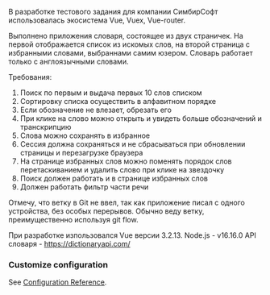 В разработке тестового задания для компании СимбирСофт использовалась экосистема Vue, Vuex, Vue-router.

Выполнено приложения словаря, состоящее из двух страничек. На первой отображается список из искомых слов, на второй страница с избранными словами,
выбраннами самим юзером. Словарь работает только с англоязычными словами.

Требования:

1. Поиск по первым и выдача первых 10 слов списком
2. Сортировку списка осуществить в алфавитном порядке
3. Если обозначение не влезает, обрезать его
3. При клике на слово можно открыть и увидеть больше обозначений и транскрипцию
4. Слова можно сохранять в избранное
5. Сессия должна сохраняться и не сбрасываться при обновлении страницы и перезагрузке браузера
6. На странице избранных слов можно поменять порядок слов перетаскиванием и удалить слово при клике на
звездочку
7. Поиск должен работать и в странице избранных слов
8. Должен работать фильтр части речи

Отмечу, что ветку в Git не ввел, так как приложение писал с одного устройства, без особых перерывов. Обычно веду ветку, преимущественно используя git flow.

При разработке изпользовался Vue версии 3.2.13.
Node.js - v16.16.0
АPI словаря - https://dictionaryapi.com/

### Customize configuration
See [Configuration Reference](https://cli.vuejs.org/config/).
